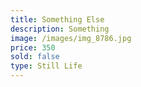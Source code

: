 ```yaml
---
title: Something Else
description: Something
image: /images/img_8786.jpg
price: 350
sold: false
type: Still Life
---
```

